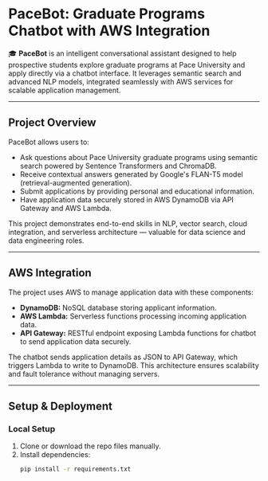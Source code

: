 # PaceBot: Graduate Programs Chatbot with AWS Integration

🎓 **PaceBot** is an intelligent conversational assistant designed to help prospective students explore graduate programs at Pace University and apply directly via a chatbot interface. It leverages semantic search and advanced NLP models, integrated seamlessly with AWS services for scalable application management.

---

## Project Overview

PaceBot allows users to:

- Ask questions about Pace University graduate programs using semantic search powered by Sentence Transformers and ChromaDB.
- Receive contextual answers generated by Google's FLAN-T5 model (retrieval-augmented generation).
- Submit applications by providing personal and educational information.
- Have application data securely stored in AWS DynamoDB via API Gateway and AWS Lambda.

This project demonstrates end-to-end skills in NLP, vector search, cloud integration, and serverless architecture — valuable for data science and data engineering roles.

---

## AWS Integration

The project uses AWS to manage application data with these components:

- **DynamoDB:** NoSQL database storing applicant information.
- **AWS Lambda:** Serverless functions processing incoming application data.
- **API Gateway:** RESTful endpoint exposing Lambda functions for chatbot to send application data securely.

The chatbot sends application details as JSON to API Gateway, which triggers Lambda to write to DynamoDB. This architecture ensures scalability and fault tolerance without managing servers.

---

## Setup & Deployment

### Local Setup

1. Clone or download the repo files manually.
2. Install dependencies:
   ```bash
   pip install -r requirements.txt

